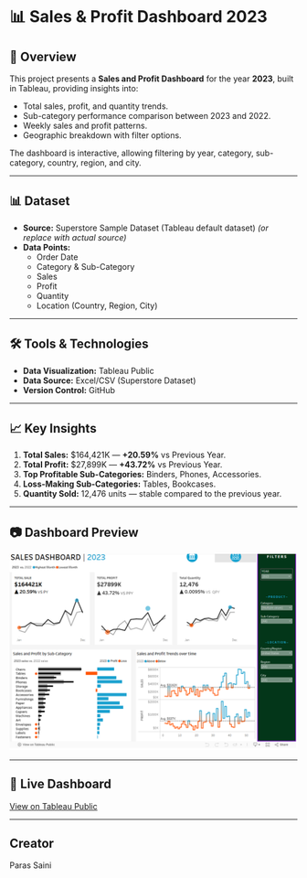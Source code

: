 # 📊 Sales & Profit Dashboard 2023

## 📌 Overview
This project presents a **Sales and Profit Dashboard** for the year **2023**, built in Tableau, providing insights into:
- Total sales, profit, and quantity trends.
- Sub-category performance comparison between 2023 and 2022.
- Weekly sales and profit patterns.
- Geographic breakdown with filter options.

The dashboard is interactive, allowing filtering by year, category, sub-category, country, region, and city.

---

## 📊 Dataset
- **Source:** Superstore Sample Dataset (Tableau default dataset) *(or replace with actual source)*  
- **Data Points:**
  - Order Date
  - Category & Sub-Category
  - Sales
  - Profit
  - Quantity
  - Location (Country, Region, City)

---

## 🛠 Tools & Technologies
- **Data Visualization:** Tableau Public
- **Data Source:** Excel/CSV (Superstore Dataset)
- **Version Control:** GitHub

---

## 📈 Key Insights
1. **Total Sales:** $164,421K — **+20.59%** vs Previous Year.  
2. **Total Profit:** $27,899K — **+43.72%** vs Previous Year.  
3. **Top Profitable Sub-Categories:** Binders, Phones, Accessories.  
4. **Loss-Making Sub-Categories:** Tables, Bookcases.  
5. **Quantity Sold:** 12,476 units — stable compared to the previous year.

---

## 📷 Dashboard Preview
![Dashboard Screenshot](sales_dashboard_screenshot.png)  


---

## 🔗 Live Dashboard
[View on Tableau Public](https://public.tableau.com/app/profile/paras.saini7560/viz/Book1_17491906075340/SALESDASHBOARD)

---

## Creator 
Paras Saini
